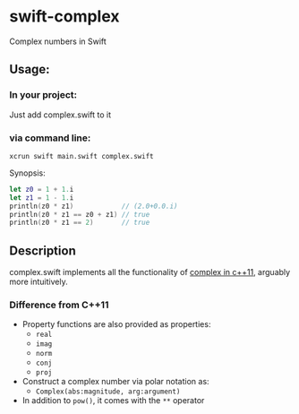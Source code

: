swift-complex
=============

Complex numbers in Swift

Usage:
------

### In your project:

Just add complex.swift to it

### via command line:

````shell
xcrun swift main.swift complex.swift
````

Synopsis:
````swift
let z0 = 1 + 1.i
let z1 = 1 - 1.i
println(z0 * z1)            // (2.0+0.0.i)
println(z0 * z1 == z0 + z1) // true
println(z0 * z1 == 2)       // true
````

Description
-----------

complex.swift implements all the functionality of [complex in c++11], arguably more intuitively. 


[complex in c++11]: http://www.cplusplus.com/reference/complex/

### Difference from C++11

* Property functions are also provided as properties:
  * `real`
  * `imag`
  * `norm`
  * `conj`
  * `proj`
* Construct a complex number via polar notation as:
  * `Complex(abs:magnitude, arg:argument)`
* In addition to `pow()`, it comes with the `**` operator
